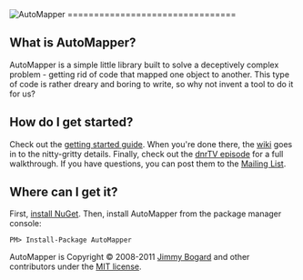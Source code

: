<img src="http://automapper.org/img/black_logo.png" alt="AutoMapper">
================================

What is AutoMapper?
--------------------------------
AutoMapper is a simple little library built to solve a deceptively complex problem - getting rid of code that mapped one object to another. This type of code is rather dreary and boring to write, so why not invent a tool to do it for us?

How do I get started?
--------------------------------
Check out the [getting started guide](/AutoMapper/AutoMapper/wiki/Getting-started). When you're done there, the [wiki](/AutoMapper/AutoMapper/wiki/Getting-started) goes in to the nitty-gritty details. Finally, check out the [dnrTV episode](http://www.dnrtv.com/default.aspx?showNum=155) for a full walkthrough. If you have questions, you can post them to the [Mailing List](http://groups.google.com/group/automapper-users).

Where can I get it?
--------------------------------
First, [install NuGet](http://docs.nuget.org/docs/start-here/installing-nuget). Then, install AutoMapper from the package manager console:

    PM> Install-Package AutoMapper

AutoMapper is Copyright &copy; 2008-2011 [Jimmy Bogard](http://jimmybogard.lostechies.com) and other contributors under the [MIT license](LICENSE.txt).